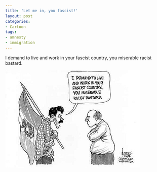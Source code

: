 ```yaml
---
title: 'Let me in, you fascist!'
layout: post
categories:
- Cartoon
tags:
- amnesty
- immigration
---
```


I demand to live and work in your fascist country, you miserable racist bastard.

![Let me in, you fascist!](/assets/img/2013/10/let-me-in-you-fascist.jpg)

